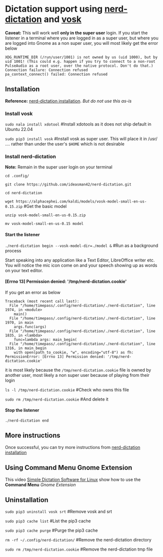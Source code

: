 # Dictation support using [nerd-dictation](https://github.com/ideasman42/nerd-dictation) and [vosk](https://alphacephei.com/vosk/)

**Caveat:** This will work well **only in the super user** login. If you start the listener in a terminal where you are logged in as a super user, but where you are logged into Gnome as a non super user, you will most likely get the error below

```
XDG_RUNTIME_DIR (/run/user/1001) is not owned by us (uid 1000), but by uid 1001! (This could e.g. happen if you try to connect to a non-root PulseAudio as a root user, over the native protocol. Don't do that.)
Connection failure: Connection refused
pa_context_connect() failed: Connection refused
```

## Installation

**Reference:** [nerd-dictation installation](https://github.com/ideasman42/nerd-dictation?tab=readme-ov-file#install). *But do not use this as-is*

### Install vosk
`sudo nala install xdotool` #Install xdotools as it does not ship default in Ubuntu 22.04

`sudo pip3 install vosk` #Install vosk as super user. This will place it in /usr/ .... rather than under the user's `$HOME` which is not desirable

 ### Install nerd-dictation

 **Note:** Remain in the super user login on your terminal
 
`cd .config/`

`git clone https://github.com/ideasman42/nerd-dictation.git`

`cd nerd-dictation`

`wget https://alphacephei.com/kaldi/models/vosk-model-small-en-us-0.15.zip` #Get the basic model

`unzip vosk-model-small-en-us-0.15.zip`

`mv vosk-model-small-en-us-0.15 model`

#### Start the listener
 
`./nerd-dictation begin --vosk-model-dir=./model &` #Run as a background process

Start speaking into any application like a Text Editor, LibreOffice writer etc. You will notice the mic icon come on and your speech showing up as words on your text editor.

#### [Errno 13] Permission denied: '/tmp/nerd-dictation.cookie'

If you get an error as below
```
Traceback (most recent call last):
  File "/home/timepass/.config/nerd-dictation/./nerd-dictation", line 1974, in <module>
    main()
  File "/home/timepass/.config/nerd-dictation/./nerd-dictation", line 1970, in main
    args.func(args)
  File "/home/timepass/.config/nerd-dictation/./nerd-dictation", line 1835, in <lambda>
    func=lambda args: main_begin(
  File "/home/timepass/.config/nerd-dictation/./nerd-dictation", line 1316, in main_begin
    with open(path_to_cookie, "w", encoding="utf-8") as fh:
PermissionError: [Errno 13] Permission denied: '/tmp/nerd-dictation.cookie'
```
it is most likely because the `/tmp/nerd-dictation.cookie` file is owned by another user, most likely a non super user because of playing from their login

`ls -l /tmp/nerd-dictation.cookie` #Check who owns this file

`sudo rm /tmp/nerd-dictation.cookie` #And delete it

#### Stop the listener

`./nerd-dictation end`

## More instructions
Once successful, you can try more instructions from [nerd-dictation installation](https://github.com/ideasman42/nerd-dictation?tab=readme-ov-file#install)

## Using Command Menu Gnome Extension

This video [Simple Dictation Software for Linux](https://youtu.be/Cw1SESc8sdA) show how to use the **Command Menu** *Gnome Extension*


## Uninstallation

`sudo pip3 uninstall vosk srt` #Remove vosk and srt

`sudo pip3 cache list` #List the pip3 cache

`sudo pip3 cache purge` #Purge the pip3 cache

`rm -rf ~/.config/nerd-dictation/` #Remove the nerd-dictation directory

`sudo rm /tmp/nerd-dictation.cookie` #Remove the nerd-dictation tmp file



